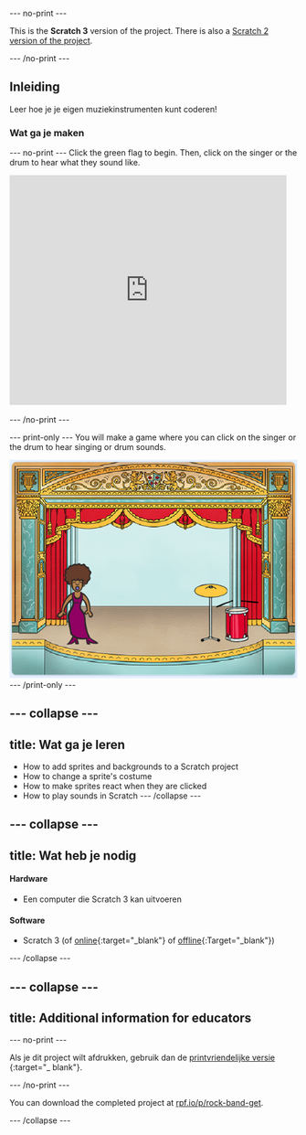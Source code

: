 \--- no-print \---

This is the **Scratch 3** version of the project. There is also a [Scratch 2 version of the project](https://projects.raspberrypi.org/en/projects/rock-band-scratch2).

\--- /no-print \---

## Inleiding

Leer hoe je je eigen muziekinstrumenten kunt coderen!

### Wat ga je maken

\--- no-print \--- Click the green flag to begin. Then, click on the singer or the drum to hear what they sound like.

<div class="scratch-preview">
  <iframe allowtransparency="true" width="485" height="402" src="https://scratch.mit.edu/projects/embed/276872220/?autostart=false" frameborder="0" scrolling="no"></iframe>
</div>

\--- /no-print \---

\--- print-only \--- You will make a game where you can click on the singer or the drum to hear singing or drum sounds.

![game screenshot](images/demo.png) \--- /print-only \---

## \--- collapse \---

## title: Wat ga je leren

+ How to add sprites and backgrounds to a Scratch project
+ How to change a sprite's costume
+ How to make sprites react when they are clicked
+ How to play sounds in Scratch \--- /collapse \---

## \--- collapse \---

## title: Wat heb je nodig

#### Hardware

+ Een computer die Scratch 3 kan uitvoeren

#### Software

+ Scratch 3 (of [online](http://rpf.io/scratchon){:target="_blank"} of [offline](http://rpf.io/scratchoff){:Target="_blank"})

\--- /collapse \---

## \--- collapse \---

## title: Additional information for educators

\--- no-print \---

Als je dit project wilt afdrukken, gebruik dan de [ printvriendelijke versie ](https://projects.raspberrypi.org/en/projects/rock-band/print) {:target="_ blank"}.

\--- /no-print \---

You can download the completed project at [rpf.io/p/rock-band-get](http://rpf.io/p/en/rock-band-get).

\--- /collapse \---